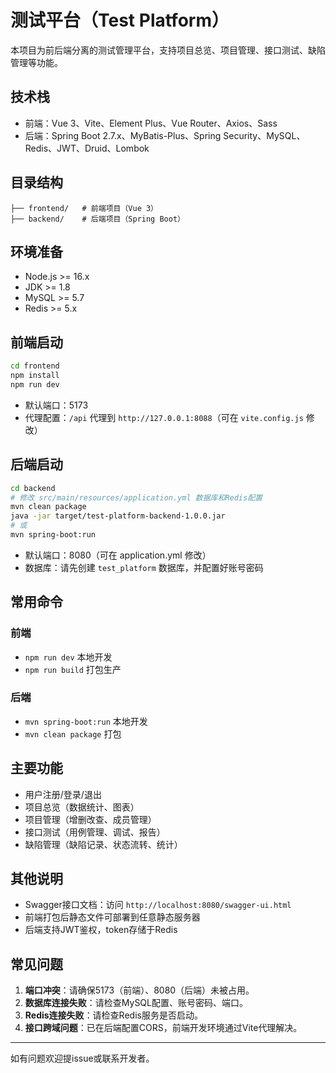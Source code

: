 # 测试平台（Test Platform）

本项目为前后端分离的测试管理平台，支持项目总览、项目管理、接口测试、缺陷管理等功能。

## 技术栈

- 前端：Vue 3、Vite、Element Plus、Vue Router、Axios、Sass
- 后端：Spring Boot 2.7.x、MyBatis-Plus、Spring Security、MySQL、Redis、JWT、Druid、Lombok

## 目录结构

```
├── frontend/   # 前端项目（Vue 3）
├── backend/    # 后端项目（Spring Boot）
```

## 环境准备

- Node.js >= 16.x
- JDK >= 1.8
- MySQL >= 5.7
- Redis >= 5.x

## 前端启动

```bash
cd frontend
npm install
npm run dev
```

- 默认端口：5173
- 代理配置：`/api` 代理到 `http://127.0.0.1:8088`（可在 `vite.config.js` 修改）

## 后端启动

```bash
cd backend
# 修改 src/main/resources/application.yml 数据库和Redis配置
mvn clean package
java -jar target/test-platform-backend-1.0.0.jar
# 或
mvn spring-boot:run
```
- 默认端口：8080（可在 application.yml 修改）
- 数据库：请先创建 `test_platform` 数据库，并配置好账号密码

## 常用命令

### 前端
- `npm run dev`  本地开发
- `npm run build`  打包生产

### 后端
- `mvn spring-boot:run`  本地开发
- `mvn clean package`  打包

## 主要功能

- 用户注册/登录/退出
- 项目总览（数据统计、图表）
- 项目管理（增删改查、成员管理）
- 接口测试（用例管理、调试、报告）
- 缺陷管理（缺陷记录、状态流转、统计）

## 其他说明

- Swagger接口文档：访问 `http://localhost:8080/swagger-ui.html`
- 前端打包后静态文件可部署到任意静态服务器
- 后端支持JWT鉴权，token存储于Redis

## 常见问题

1. **端口冲突**：请确保5173（前端）、8080（后端）未被占用。
2. **数据库连接失败**：请检查MySQL配置、账号密码、端口。
3. **Redis连接失败**：请检查Redis服务是否启动。
4. **接口跨域问题**：已在后端配置CORS，前端开发环境通过Vite代理解决。

---

如有问题欢迎提issue或联系开发者。 